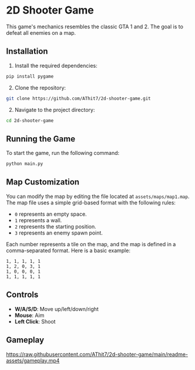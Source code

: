 # 2D Shooter Game

This game's mechanics resembles the classic GTA 1 and 2. The goal is to defeat all enemies on a map.

## Installation

1. Install the required dependencies:

```sh
pip install pygame
```

2. Clone the repository:

```sh
git clone https://github.com/AThit7/2d-shooter-game.git
```

2. Navigate to the project directory:

```sh
cd 2d-shooter-game
```

## Running the Game

To start the game, run the following command:

```sh
python main.py
```

## Map Customization

You can modify the map by editing the file located at `assets/maps/map1.map`. The map file uses a simple grid-based format with the following rules:

- `0` represents an empty space.
- `1` represents a wall.
- `2` represents the starting position.
- `3` represents an enemy spawn point.

Each number represents a tile on the map, and the map is defined in a comma-separated format. Here is a basic example:

```
1, 1, 1, 1, 1
1, 2, 0, 3, 1
1, 0, 0, 0, 1
1, 1, 1, 1, 1
```

## Controls

- **W/A/S/D**: Move up/left/down/right
- **Mouse**: Aim
- **Left Click**: Shoot

## Gameplay
https://raw.githubusercontent.com/AThit7/2d-shooter-game/main/readme-assets/gameplay.mp4
